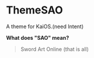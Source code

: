 # ThemeSAO
A theme for KaiOS.(need Intent)

**What does "SAO" mean?**

> Sword Art Online (that is all)
